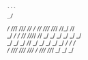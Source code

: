                                                                                            
    ```
    _/                                                                                     
   _/    _/_/_/    _/_/_/    _/_/    _/  _/_/            _/_/_/    _/_/_/  _/_/_/  _/_/    
  _/  _/    _/  _/_/      _/_/_/_/  _/_/              _/        _/    _/  _/    _/    _/   
 _/  _/    _/      _/_/  _/        _/                _/        _/    _/  _/    _/    _/    
_/    _/_/_/  _/_/_/      _/_/_/  _/                  _/_/_/    _/_/_/  _/    _/    _/
```